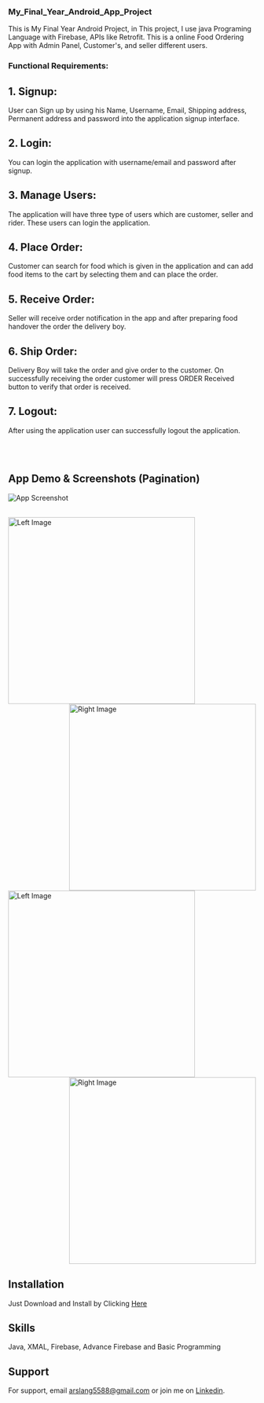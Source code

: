 ### My_Final_Year_Android_App_Project
This is My Final Year Android Project, in This project, I use java Programing Language with Firebase, APIs like Retrofit. This is a online Food Ordering App with Admin Panel, Customer's, and seller different users.

### Functional Requirements:

## 1. Signup:
User can Sign up by using his Name, Username, Email, Shipping address, Permanent address and password into the application signup interface.

## 2. Login:
You can login the application with username/email and password after signup.

## 3. Manage Users:
The application will have three type of users which are customer, seller and rider. These users can login the application.

## 4. Place Order: 
Customer can search for food which is given in the application and can add food items to the cart by selecting them and can place the order.

## 5. Receive Order:
Seller will receive order notification in the app and after preparing food handover the order the delivery boy.

## 6. Ship Order:
Delivery Boy will take the order and give order to the customer. On successfully receiving the order customer will press ORDER Received button to verify that order is received.


## 7. Logout:
After using the application user can successfully logout the application.


<br><br>
## App Demo & Screenshots (Pagination)

![App Screenshot](https://github.com/arslanaslam5588/simple_ecomrece_app_1/blob/master/assets/eComrence_scrnshot.png) <br><br>



<div style="overflow: auto;">
    <img src="https://github.com/arslanaslam5588/simple_ecomrece_app_1/blob/master/assets/Demo_App.gif" alt="Left Image" style="float: left; margin-right: 20px; width: 380px; "> &nbsp;&nbsp;&nbsp; &nbsp;&nbsp;&nbsp; &nbsp;&nbsp;&nbsp;
    <img src="https://github.com/arslanaslam5588/simple_ecomrece_app_1/blob/master/assets/Demo_App.gif" alt="Right Image" style="float: right; margin-left: 20px; width: 380px;"> &nbsp;&nbsp;&nbsp; &nbsp;&nbsp;&nbsp; &nbsp;&nbsp;&nbsp; &nbsp; <br><br>
      <img src="https://github.com/arslanaslam5588/simple_ecomrece_app_1/blob/master/assets/eComrence_scrnshot.png" alt="Left Image" style="float: left; margin-right: 20px; width: 380px; "> &nbsp;&nbsp;&nbsp; &nbsp;&nbsp;&nbsp; &nbsp;&nbsp;&nbsp; &nbsp;
    <img src="https://github.com/arslanaslam5588/simple_ecomrece_app_1/blob/master/assets/eComrence_scrnshot.png" alt="Right Image" style="float: right; margin-left: 20px; width: 380px;"> &nbsp;&nbsp;&nbsp; &nbsp;&nbsp;&nbsp; &nbsp;&nbsp;&nbsp; &nbsp;
</div>

## Installation

Just Download and Install by Clicking <a href = "https://github.com/arslanaslam5588/My_Final_Year_Android_App_Project/blob/master/Food%20Delivery%20App.apk" >Here</a>

## Skills
Java, XMAL, Firebase, Advance Firebase and Basic Programming

## Support

For support, email arslang5588@gmail.com or join me on <a href = "https://www.linkedin.com/in/arslanaslam77/" >Linkedin</a>.


